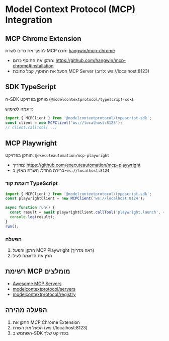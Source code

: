 # Model Context Protocol (MCP) Integration

## MCP Chrome Extension
להפוך את כרום לשרת MCP חכם: [hangwin/mcp-chrome](https://github.com/hangwin/mcp-chrome)

- התקן את התוסף כרום: https://github.com/hangwin/mcp-chrome#installation
- הפעל את התוסף, קבל כתובת MCP Server (לרוב: ws://localhost:8123)

## SDK TypeScript
ה-SDK מותקן בפרויקט (`@modelcontextprotocol/typescript-sdk`).

דוגמה לשימוש:
```ts
import { MCPClient } from '@modelcontextprotocol/typescript-sdk';
const client = new MCPClient('ws://localhost:8123');
// client.callTool(...)
```

## MCP Playwright
הותקן בפרויקט: `@executeautomation/mcp-playwright`

- מדריך: https://github.com/executeautomation/mcp-playwright
- ברירת מחדל: השרת מאזין ב-`ws://localhost:8124`

### דוגמת קוד TypeScript
```ts
import { MCPClient } from '@modelcontextprotocol/typescript-sdk';
const playwrightClient = new MCPClient('ws://localhost:8124');

async function run() {
  const result = await playwrightClient.callTool('playwright.launch', { browser: 'chromium' });
  console.log(result);
}
run();
```

### הפעלה
1. התקן והפעל MCP Playwright (ראה מדריך)
2. הרץ את הדוגמה לעיל

## רשימת MCP מומלצים
- [Awesome MCP Servers](https://github.com/appcypher/awesome-mcp-servers)
- [modelcontextprotocol/servers](https://github.com/modelcontextprotocol/servers)
- [modelcontextprotocol/registry](https://github.com/modelcontextprotocol/registry)

## הפעלה מהירה
1. התקן את MCP Chrome Extension
2. הפעל את השרת (ws://localhost:8123)
3. השתמש ב-SDK בפרויקט שלך
